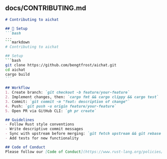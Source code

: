 ## docs/CONTRIBUTING.md

```markdown
# Contributing to aichat

## 🚀 Setup
```bash
...
```markdown
# Contributing to aichat

## Setup
```bash
git clone https://github.com/bengtfrost/aichat.git
cd aichat
cargo build
``` 

## Workflow
1. Create branch: `git checkout -b feature/your-feature`
2. Implement changes, then: `cargo fmt && cargo clippy && cargo test`
3. Commit: `git commit -m "feat: description of change"`
4. Push: `git push -u origin feature/your-feature`
5. Open PR via GitHub CLI: `gh pr create` 

## Guidelines
- Follow Rust style conventions
- Write descriptive commit messages
- Sync with upstream before merging: `git fetch upstream && git rebase upstream/main`
- Add tests for new functionality

## Code of Conduct
Please follow our [Code of Conduct](https://www.rust-lang.org/policies/code-of-conduct).
````

